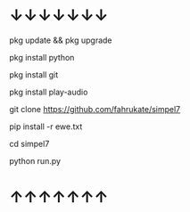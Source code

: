 # ↓↓↓↓↓↓↓
pkg update && pkg upgrade

pkg install python

pkg install git

pkg install play-audio

git clone https://github.com/fahrukate/simpel7

pip install -r ewe.txt

cd simpel7

python run.py
# ↑↑↑↑↑↑↑
